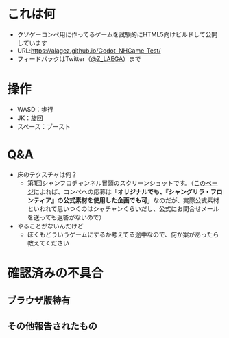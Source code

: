# これは何
- クソゲーコンペ用に作ってるゲームを試験的にHTML5向けビルドして公開しています
- URL:https://alagez.github.io/Godot_NHGame_Test/
- フィードバックはTwitter（[@Z_LAEGA](https://twitter.com/Z_LAEGA)）まで

# 操作
- WASD：歩行
- JK：旋回
- スペース：ブースト
# Q&A
- 床のテクスチャは何？
  - 第1回シャンフロチャンネル冒頭のスクリーンショットです。（[このページ](https://shangrilafrontier.com/news/%e4%b8%83%e3%81%a4%e3%81%ae%e6%8c%91%e6%88%a6/)によれば、コンペへの応募は「**オリジナルでも、『シャングリラ・フロンティア』の公式素材を使用した企画でも可**」なのだが、実際公式素材といわれて思いつくのはシャチャンくらいだし、公式にお問合せメールを送っても返答がないので）
- やることがないんだけど
  - ぼくもどういうゲームにするか考えてる途中なので、何か案があったら教えてください

# 確認済みの不具合
## ブラウザ版特有
## その他報告されたもの
